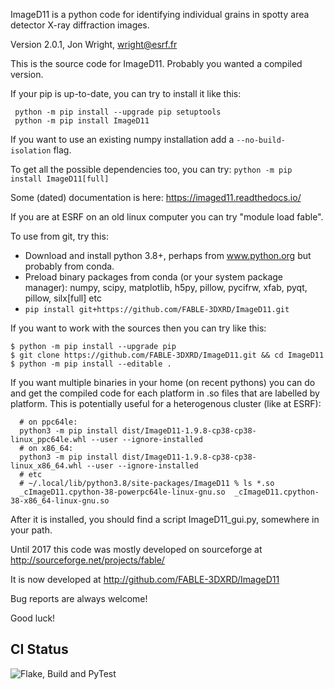 

ImageD11 is a python code for identifying individual grains in spotty area detector X-ray diffraction images.

Version 2.0.1, Jon Wright, wright@esrf.fr

This is the source code for ImageD11. Probably you wanted a compiled version.

If your pip is up-to-date, you can try to install it like this:
```
 python -m pip install --upgrade pip setuptools
 python -m pip install ImageD11
```
If you want to use an existing numpy installation add a `--no-build-isolation` flag.

To get all the possible dependencies too, you can try:
 `python -m pip install ImageD11[full]`

Some (dated) documentation is here: https://imaged11.readthedocs.io/

If you are at ESRF on an old linux computer you can try "module load fable". 

To use from git, try this:

 - Download and install python 3.8+, perhaps from www.python.org but probably from conda.
 - Preload binary packages from conda (or your system package manager): 
    numpy, scipy, matplotlib, h5py, pillow, pycifrw, xfab, pyqt, pillow, silx[full] etc
 - `pip install git+https://github.com/FABLE-3DXRD/ImageD11.git`
 
If you want to work with the sources then you can try like this:
 ```
 $ python -m pip install --upgrade pip
 $ git clone https://github.com/FABLE-3DXRD/ImageD11.git && cd ImageD11
 $ python -m pip install --editable .
 ```

If you want multiple binaries in your home (on recent pythons) you can do and get the compiled code
for each platform in .so files that are labelled by platform. This is potentially useful for a
heterogenous cluster (like at ESRF): 
```
  # on ppc64le:
  python3 -m pip install dist/ImageD11-1.9.8-cp38-cp38-linux_ppc64le.whl --user --ignore-installed
  # on x86_64:
  python3 -m pip install dist/ImageD11-1.9.8-cp38-cp38-linux_x86_64.whl --user --ignore-installed
  # etc
  # ~/.local/lib/python3.8/site-packages/ImageD11 % ls *.so
  _cImageD11.cpython-38-powerpc64le-linux-gnu.so  _cImageD11.cpython-38-x86_64-linux-gnu.so
```

After it is installed, you should find a script ImageD11_gui.py, somewhere in your path.

Until 2017 this code was mostly developed on sourceforge at http://sourceforge.net/projects/fable/ 

It is now developed at http://github.com/FABLE-3DXRD/ImageD11 

Bug reports are always welcome!

Good luck!

## CI Status

![Flake, Build and PyTest](https://github.com/github/docs/actions/workflows/build_flake_pytest_ubuntu2004.yml/badge.svg)

<!--

Windows: [![Build status](https://ci.appveyor.com/api/projects/status/4pdlvsj2grtk0hel?svg=true)](https://ci.appveyor.com/project/jonwright/imaged11)

Linux: [![CircleCI](https://circleci.com/gh/jonwright/ImageD11.svg?style=svg)](https://circleci.com/gh/jonwright/ImageD11)

Macos + Linux [![Build Status](https://travis-ci.com/jonwright/ImageD11.svg?branch=master)](https://travis-ci.com/jonwright/ImageD11)

-->
